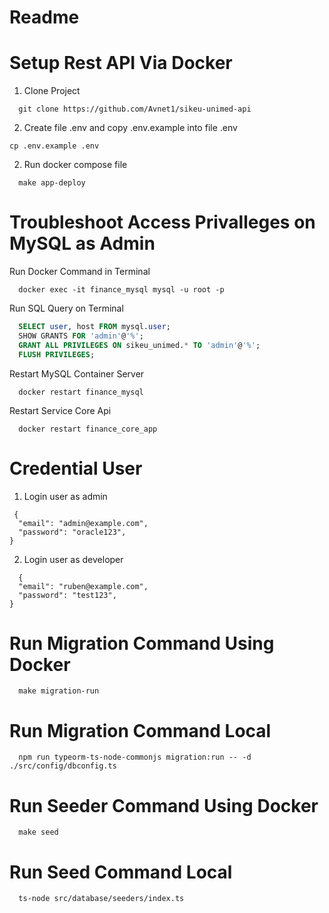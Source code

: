 # Readme

# Setup Rest API Via Docker

1. Clone Project

```docker
  git clone https://github.com/Avnet1/sikeu-unimed-api
```

2. Create file .env and copy .env.example into file .env

```docker
cp .env.example .env
```

2. Run docker compose file

```
  make app-deploy
```

# Troubleshoot Access Privalleges on MySQL as Admin

Run Docker Command in Terminal

```docker
  docker exec -it finance_mysql mysql -u root -p
```

Run SQL Query on Terminal

```sql
  SELECT user, host FROM mysql.user;
  SHOW GRANTS FOR 'admin'@'%';
  GRANT ALL PRIVILEGES ON sikeu_unimed.* TO 'admin'@'%';
  FLUSH PRIVILEGES;
```

Restart MySQL Container Server

```docker
  docker restart finance_mysql
```

Restart Service Core Api

```docker
  docker restart finance_core_app
```

# Credential User

1. Login user as admin

```
 {
  "email": "admin@example.com",
  "password": "oracle123",
}
```

2. Login user as developer

```
  {
  "email": "ruben@example.com",
  "password": "test123",
}

```

# Run Migration Command Using Docker

```
  make migration-run
```

# Run Migration Command Local

```
  npm run typeorm-ts-node-commonjs migration:run -- -d ./src/config/dbconfig.ts
```

# Run Seeder Command Using Docker

```
  make seed
```

# Run Seed Command Local

```
  ts-node src/database/seeders/index.ts
```
